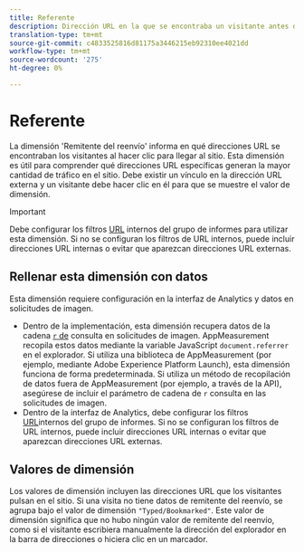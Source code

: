 ```yaml
---
title: Referente
description: Dirección URL en la que se encontraba un visitante antes de hacer clic para ir al sitio.
translation-type: tm+mt
source-git-commit: c4833525816d81175a3446215eb92310ee4021dd
workflow-type: tm+mt
source-wordcount: '275'
ht-degree: 0%

---
```



# Referente

La dimensión &#39;Remitente del reenvío&#39; informa en qué direcciones URL se encontraban los visitantes al hacer clic para llegar al sitio. Esta dimensión es útil para comprender qué direcciones URL específicas generan la mayor cantidad de tráfico en el sitio. Debe existir un vínculo en la dirección URL externa y un visitante debe hacer clic en él para que se muestre el valor de dimensión.

>[!IMPORTANT]
>
>Debe configurar los filtros [URL](/help/admin/admin/internal-url-filter-admin.md) internos del grupo de informes para utilizar esta dimensión. Si no se configuran los filtros de URL internos, puede incluir direcciones URL internas o evitar que aparezcan direcciones URL externas.

## Rellenar esta dimensión con datos

Esta dimensión requiere configuración en la interfaz de Analytics y datos en solicitudes de imagen.

* Dentro de la implementación, esta dimensión recupera datos de la cadena [`r` de](/help/implement/validate/query-parameters.md) consulta en solicitudes de imagen. AppMeasurement recopila estos datos mediante la variable JavaScript `document.referrer` en el explorador. Si utiliza una biblioteca de AppMeasurement (por ejemplo, mediante Adobe Experience Platform Launch), esta dimensión funciona de forma predeterminada. Si utiliza un método de recopilación de datos fuera de AppMeasurement (por ejemplo, a través de la API), asegúrese de incluir el parámetro de cadena de `r` consulta en las solicitudes de imagen.
* Dentro de la interfaz de Analytics, debe configurar los filtros [URL](/help/admin/admin/internal-url-filter-admin.md)internos del grupo de informes. Si no se configuran los filtros de URL internos, puede incluir direcciones URL internas o evitar que aparezcan direcciones URL externas.

## Valores de dimensión

Los valores de dimensión incluyen las direcciones URL que los visitantes pulsan en el sitio. Si una visita no tiene datos de remitente del reenvío, se agrupa bajo el valor de dimensión `"Typed/Bookmarked"`. Este valor de dimensión significa que no hubo ningún valor de remitente del reenvío, como si el visitante escribiera manualmente la dirección del explorador en la barra de direcciones o hiciera clic en un marcador.
